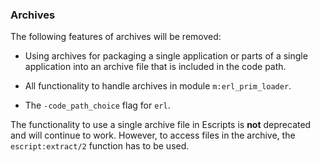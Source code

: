 <!--
%% %CopyrightBegin%
%%
%% SPDX-License-Identifier: Apache-2.0
%%
%%
%% Licensed under the Apache License, Version 2.0 (the "License");
%% you may not use this file except in compliance with the License.
%% You may obtain a copy of the License at
%%
%%     http://www.apache.org/licenses/LICENSE-2.0
%%
%% Unless required by applicable law or agreed to in writing, software
%% distributed under the License is distributed on an "AS IS" BASIS,
%% WITHOUT WARRANTIES OR CONDITIONS OF ANY KIND, either express or implied.
%% See the License for the specific language governing permissions and
%% limitations under the License.
%%
%% %CopyrightEnd%
-->
### Archives

The following features of archives will be removed:

* Using archives for packaging a single application or parts of a single application
  into an archive file that is included in the code path.

* All functionality to handle archives in module `m:erl_prim_loader`.

* The `-code_path_choice` flag for `erl`.

The functionality to use a single archive file in Escripts is **not**
deprecated and will continue to work.  However, to access files in the
archive, the `escript:extract/2` function has to be used.
